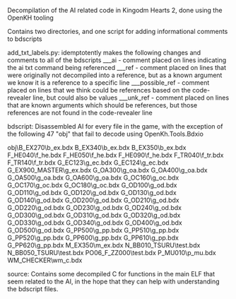 Decompilation of the AI related code in Kingodm Hearts 2, done using the OpenKH tooling

Contains two directories, and one script for adding informational comments to bdscripts

add_txt_labels.py: idemptotently makes the following changes and comments to all of the bdscripts
  ___ai - comment placed on lines indicating the ai txt command being referenced
  ___ref - comment placed on lines that were originally not decompiled into a reference, but as a known argument we know it is a reference to a specific line
  ___possible_ref - comment placed on lines that we think could be references based on the code-revealer line, but could also be values
  ___unk_ref - comment placed on lines that are known arguments which should be references, but those references are not found in the code-revealer line

bdscript: Disassembled AI for every file in the game, with the exception of the following 47 "obj" that fail to decode using OpenKh.Tools.Bdxio

obj\B_EX270\b_ex.bdx
B_EX340\b_ex.bdx
B_EX350\b_ex.bdx
F_HE040\f_he.bdx
F_HE050\f_he.bdx
F_HE090\f_he.bdx
F_TR040\f_tr.bdx
F_TR140\f_tr.bdx
G_EC123\g_ec.bdx
G_EC124\g_ec.bdx
G_EX900_MASTER\g_ex.bdx
G_OA300\g_oa.bdx
G_OA400\g_oa.bdx
G_OA500\g_oa.bdx
G_OA600\g_oa.bdx
G_OC160\g_oc.bdx
G_OC170\g_oc.bdx
G_OC180\g_oc.bdx
G_OD100\g_od.bdx
G_OD110\g_od.bdx
G_OD120\g_od.bdx
G_OD130\g_od.bdx
G_OD140\g_od.bdx
G_OD200\g_od.bdx
G_OD210\g_od.bdx
G_OD220\g_od.bdx
G_OD230\g_od.bdx
G_OD240\g_od.bdx
G_OD300\g_od.bdx
G_OD310\g_od.bdx
G_OD320\g_od.bdx
G_OD330\g_od.bdx
G_OD340\g_od.bdx
G_OD400\g_od.bdx
G_OD500\g_od.bdx
G_PP500\g_pp.bdx
G_PP510\g_pp.bdx
G_PP520\g_pp.bdx
G_PP600\g_pp.bdx
G_PP610\g_pp.bdx
G_PP620\g_pp.bdx
M_EX350\m_ex.bdx
N_BB010_TSURU\test.bdx
N_BB050_TSURU\test.bdx
PO06_F_ZZ000\test.bdx
P_MU010\p_mu.bdx
WM_CHECKER\wm_c.bdx

source: Contains some decompiled C for functions in the main ELF that seem related to the AI, in the hope that they can help with understanding the bdscript files.